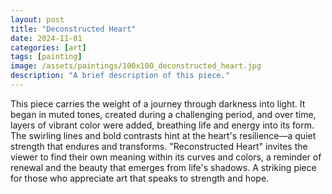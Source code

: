 ```yaml
---
layout: post
title: "Deconstructed Heart"
date: 2024-11-01
categories: [art]
tags: [painting]
image: /assets/paintings/100x100_deconstructed_heart.jpg
description: "A brief description of this piece."
---
```

This piece carries the weight of a journey through darkness into light. It began in muted tones, created during a challenging period, and over time, layers of vibrant color were added, breathing life and energy into its form. The swirling lines and bold contrasts hint at the heart's resilience—a quiet strength that endures and transforms.
"Reconstructed Heart" invites the viewer to find their own meaning within its curves and colors, a reminder of renewal and the beauty that emerges from life's shadows. A striking piece for those who appreciate art that speaks to strength and hope.

